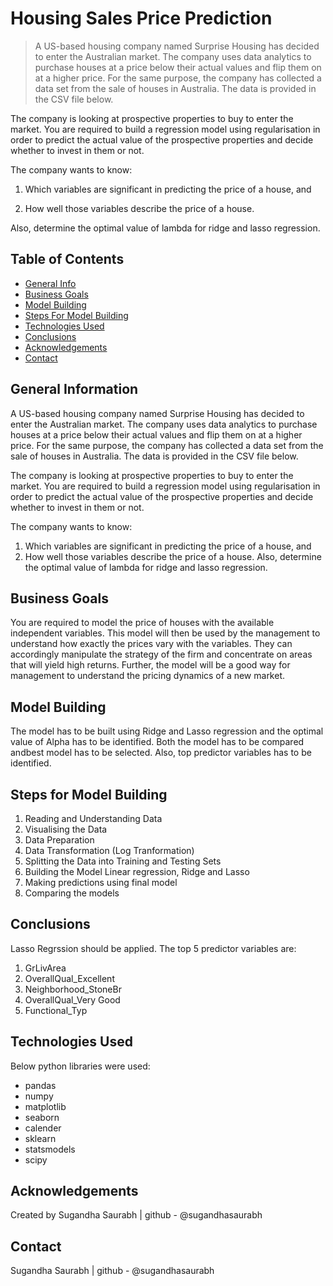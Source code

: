 # Housing Sales Price Prediction
> A US-based housing company named Surprise Housing has decided to enter the Australian market. The company uses data analytics to purchase houses at a price below their actual values and flip them on at a higher price. For the same purpose, the company has collected a data set from the sale of houses in Australia. The data is provided in the CSV file below.

The company is looking at prospective properties to buy to enter the market. You are required to build a regression model using regularisation in order to predict the actual value of the prospective properties and decide whether to invest in them or not.

The company wants to know:

 1. Which variables are significant in predicting the price of a house, and

 2. How well those variables describe the price of a house.

Also, determine the optimal value of lambda for ridge and lasso regression.




## Table of Contents
* [General Info](#general-information)
* [Business Goals](#business-goals)
* [Model Building](#model-building)
* [Steps For Model Building](#steps-for-model-building)
* [Technologies Used](#technologies-used)
* [Conclusions](#conclusions)
* [Acknowledgements](#acknowledgements)
* [Contact](#contact)

<!-- You can include any other section that is pertinent to your problem -->

## General Information
A US-based housing company named Surprise Housing has decided to enter the Australian market. The company uses data analytics to purchase houses at a price below their actual values and flip them on at a higher price. For the same purpose, the company has collected a data set from the sale of houses in Australia. The data is provided in the CSV file below.

The company is looking at prospective properties to buy to enter the market. You are required to build a regression model using regularisation in order to predict the actual value of the prospective properties and decide whether to invest in them or not.

The company wants to know:
 1. Which variables are significant in predicting the price of a house, and
 2. How well those variables describe the price of a house.
Also, determine the optimal value of lambda for ridge and lasso regression.

## Business Goals
You are required to model the price of houses with the available independent variables. This model will then be used by the management to understand how exactly the prices vary with the variables. They can accordingly manipulate the strategy of the firm and concentrate on areas that will yield high returns. Further, the model will be a good way for management to understand the pricing dynamics of a new market.

## Model Building
The model has to be built using Ridge and Lasso regression and the optimal value of Alpha has to be identified. Both the model has to be compared andbest model has to be selected. Also, top predictor variables has to be identified.

## Steps for Model Building
1. Reading and Understanding Data
2. Visualising the Data
3. Data Preparation
4. Data Transformation (Log Tranformation)
5. Splitting the Data into Training and Testing Sets
6. Building the Model Linear regression, Ridge and Lasso
7. Making predictions using final model
8. Comparing the models

## Conclusions
Lasso Regrssion should be applied. The top 5 predictor variables are:
1. GrLivArea
2. OverallQual_Excellent
3. Neighborhood_StoneBr
4. OverallQual_Very Good
5. Functional_Typ




## Technologies Used
Below python libraries were used:
- pandas
- numpy
- matplotlib
- seaborn
- calender
- sklearn
- statsmodels
- scipy



## Acknowledgements
Created by Sugandha Saurabh | github - @sugandhasaurabh


## Contact
Sugandha Saurabh | github - @sugandhasaurabh


